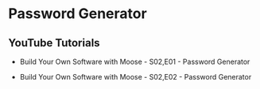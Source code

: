 # Password Generator

## YouTube Tutorials

* Build Your Own Software with Moose - S02,E01 - Password Generator

* Build Your Own Software with Moose - S02,E02 - Password Generator
